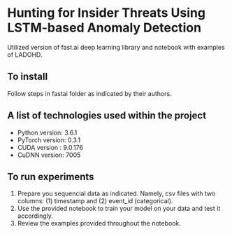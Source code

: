 # Hunting for Insider Threats Using LSTM-based Anomaly Detection
Utilized version of fast.ai deep learning library and notebook with examples of LADOHD.


## To install
Follow steps in fastai folder as indicated by their authors.


## A list of technologies used within the project
* Python version: 3.6.1
* PyTorch version: 0.3.1
* CUDA version   : 9.0.176
* CuDNN version: 7005


## To run experiments
1. Prepare you sequencial data as indicated. Namely, csv files with two columns: (1) timestamp and (2) event_id (categorical).
2. Use the provided notebook to train your model on your data and test it accordingly.
3. Review the examples provided throughout the notebook.
